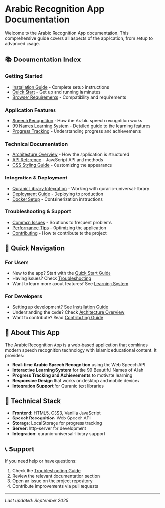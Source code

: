 # Arabic Recognition App Documentation

Welcome to the Arabic Recognition App documentation. This comprehensive guide covers all aspects of the application, from setup to advanced usage.

## 📚 Documentation Index

### Getting Started
- [Installation Guide](./installation.md) - Complete setup instructions
- [Quick Start](./quick-start.md) - Get up and running in minutes
- [Browser Requirements](./browser-requirements.md) - Compatibility and requirements

### Application Features
- [Speech Recognition](./speech-recognition.md) - How the Arabic speech recognition works
- [99 Names Learning System](./learning-system.md) - Detailed guide to the learning features
- [Progress Tracking](./progress-tracking.md) - Understanding progress and achievements

### Technical Documentation
- [Architecture Overview](./architecture.md) - How the application is structured
- [API Reference](./api-reference.md) - JavaScript API and methods
- [CSS Styling Guide](./styling-guide.md) - Customizing the appearance

### Integration & Deployment
- [Quranic Library Integration](./quranic-integration.md) - Working with quranic-universal-library
- [Deployment Guide](./deployment.md) - Deploying to production
- [Docker Setup](./docker.md) - Containerization instructions

### Troubleshooting & Support
- [Common Issues](./troubleshooting.md) - Solutions to frequent problems
- [Performance Tips](./performance.md) - Optimizing the application
- [Contributing](./contributing.md) - How to contribute to the project

## 🚀 Quick Navigation

### For Users
- New to the app? Start with the [Quick Start Guide](./quick-start.md)
- Having issues? Check [Troubleshooting](./troubleshooting.md)
- Want to learn more about features? See [Learning System](./learning-system.md)

### For Developers
- Setting up development? See [Installation Guide](./installation.md)
- Understanding the code? Check [Architecture Overview](./architecture.md)
- Want to contribute? Read [Contributing Guide](./contributing.md)

## 📖 About This App

The Arabic Recognition App is a web-based application that combines modern speech recognition technology with Islamic educational content. It provides:

- **Real-time Arabic Speech Recognition** using the Web Speech API
- **Interactive Learning System** for the 99 Beautiful Names of Allah
- **Progress Tracking and Achievements** to motivate learning
- **Responsive Design** that works on desktop and mobile devices
- **Integration Support** for Quranic text libraries

## 🔧 Technical Stack

- **Frontend**: HTML5, CSS3, Vanilla JavaScript
- **Speech Recognition**: Web Speech API
- **Storage**: LocalStorage for progress tracking
- **Server**: http-server for development
- **Integration**: quranic-universal-library support

## 📞 Support

If you need help or have questions:

1. Check the [Troubleshooting Guide](./troubleshooting.md)
2. Review the relevant documentation section
3. Open an issue on the project repository
4. Contribute improvements via pull requests

---

*Last updated: September 2025*
